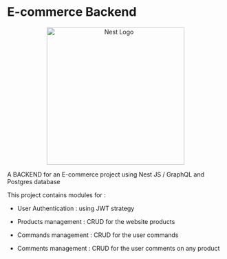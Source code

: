 # E-commerce Backend
<p align="center">
  <a href="http://nestjs.com/" target="blank"><img src="https://nestjs.com/img/logo_text.svg" width="320" alt="Nest Logo" /></a>
</p>

A BACKEND for an E-commerce project using Nest JS / GraphQL and Postgres database

This project contains modules for : 

* User Authentication : using JWT strategy

* Products management : CRUD for the website products

* Commands management : CRUD for the user commands

* Comments management : CRUD for the user comments on any product
